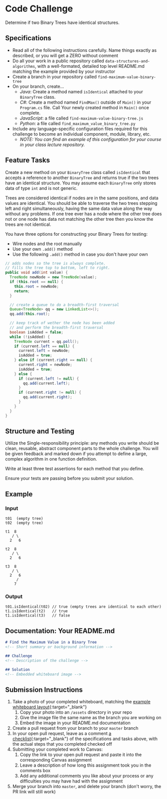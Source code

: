 # Code Challenge

Determine if two Binary Trees have identical structures.

## Specifications
- Read all of the following instructions carefully. Name things exactly as described, or you will get a ZERO without comment
- Do all your work in a public repository called `data-structures-and-algorithms`, with a well-formated, detailed top level README.md matching the example provided by your instructor
- Create a branch in your repository called `find-maximum-value-binary-tree`
- On your branch, create...
    - _Java_: Create a method named `isIdentical` attached to your `BinaryTree`
      class.
    - _C#_: Create a method named `FindMax()` outside of `Main()` in your `Program.cs` file. Call Your newly created method in `Main()` once complete. 
    - _JavaScript_: a file called `find-maximum-value-binary-tree.js`
    - _Python_: a file called `find_maximum_value_binary_tree.py`
- Include any language-specific configuration files required for this challenge to become an individual component, module, library, etc.
    - _NOTE: You can find an example of this configuration for your course in your class lecture repository._

## Feature Tasks
Create a new method on your `BinaryTree` class called `isIdentical` that
accepts a reference to another `BinaryTree` and returns true if the two trees
have an identical structure. You may assume each `BinaryTree` only stores data
of type `int` and is not generic.

Trees are considered identical if nodes are in the same positions, and data
values are identical. You should be able to traverse the two trees
stepping left and right simultaneously, having the same data value along the
way without any problems. If one tree ever has a node where the other tree does
not or one node has data not matching the other tree then you know the trees
are not identical.

You have three options for constructing your Binary Trees for testing:
* Wire nodes and the root manually
* Use your own `.add()` method
* Use the following `.add()` method in case you don't have your own

```java
// adds nodes so the tree is always complete.
// fills the tree top to bottom, left to right.
public void add(int value) {
  TreeNode newNode = new TreeNode(value);
  if (this.root == null) {
    this.root = newNode;
    return;
  }

  // create a queue to do a breadth-first traversal
  Queue<TreeNode> qq = new LinkedList<>();
  qq.add(this.root);

  // keep track of wether the node has been added
  // and perform the breadth-first traversal
  boolean isAdded = false;
  while (!isAdded) {
    TreeNode current = qq.poll();
    if (current.left == null) {
      current.left = newNode;
      isAdded = true;
    } else if (current.right == null) {
      current.right = newNode;
      isAdded = true;
    } else {
      if (current.left != null) {
        qq.add(current.left);
      }
      if (current.right != null) {
        qq.add(current.right);
      }
    }
  }
}
```

## Structure and Testing
Utilize the Single-responsibility principle: any methods you write should be clean, reusable, abstract component parts to the whole challenge. You will be given feedback and marked down if you attempt to define a large, complex algorithm in one function definition.

Write at least three test assertions for each method that you define.

Ensure your tests are passing before you submit your solution.

## Example

### Input
```
t01  (empty tree)
t02  (empty tree)

t1  8
   / \
  2   6

t2  8
   / \
  2   6

t3  8
   / \
  2   6
     /
    7
```


### Output
```
t01.isIdentical(t02) // true (empty trees are identical to each other)
t1.isIdentical(t2)   // true
t1.isIdentical(t3)   // false
```

## Documentation: Your README.md

```markdown
# Find the Maximum Value in a Binary Tree
<!-- Short summary or background information -->

## Challenge
<!-- Description of the challenge -->

## Solution
<!-- Embedded whiteboard image -->

```

## Submission Instructions
1. Take a photo of your completed whiteboard, matching the [example whiteboard layout](../Whiteboard_Workflow.md){:target="_blank"}
     1. Copy your photo into an `/assets` directory in your repo
     1. Give the image file the same name as the branch you are working on
     1. Embed the image in your README.md documentation
1. Create a pull request from your branch to your `master` branch
1. In your open pull request, leave as a comment [a checklist](https://github.com/blog/1825-task-lists-in-all-markdown-documents){:target="_blank"} of the specifications and tasks above, with the actual steps that you completed checked off
1. Submitting your completed work to Canvas:
    1. Copy the link to your open pull request and paste it into the corresponding Canvas assignment
    1. Leave a description of how long this assignment took you in the comments box
    1. Add any additional comments you like about your process or any difficulties you may have had with the assignment
1. Merge your branch into `master`, and delete your branch (don't worry, the PR link will still work)

